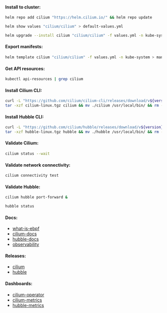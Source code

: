 #### Install to cluster:
```bash
helm repo add cilium "https://helm.cilium.io/" && helm repo update
```
```bash
helm show values "cilium/cilium" > default-values.yml
```
```bash
helm upgrade --install cilium "cilium/cilium" -f values.yml -n kube-system
```

#### Export manifests:
```bash
helm template cilium "cilium/cilium" -f values.yml -n kube-system > manifests.yml
```

#### Get API resources:
```bash
kubectl api-resources | grep cilium
```

#### Install Cilium CLI:
```bash
curl -L "https://github.com/cilium/cilium-cli/releases/download/v${version}/cilium-linux-amd64.tar.gz" -o cilium-linux.tgz && \
tar -xzf cilium-linux.tgz cilium && mv ./cilium /usr/local/bin/ && rm -f ./cilium-linux.tgz
```

#### Install Hubble CLI:
```bash
curl -L "https://github.com/cilium/hubble/releases/download/v${version}/hubble-linux-amd64.tar.gz" -o hubble-linux.tgz && \
tar -xzf hubble-linux.tgz hubble && mv ./hubble /usr/local/bin/ && rm -f ./hubble-linux.tgz
```

#### Validate Cilium:
```bash
cilium status --wait
```

#### Validate network connectivity:
```bash
cilium connectivity test
```

#### Validate Hubble:
```bash
cilium hubble port-forward &
```
```bash
hubble status
```

#### Docs:
- [what-is-ebpf](https://ebpf.io/what-is-ebpf)
- [cilium-docs](https://docs.cilium.io/en/stable/)
- [hubble-docs](https://github.com/cilium/hubble/blob/master/Documentation/README.md)
- [observability](https://docs.cilium.io/en/stable/observability/metrics/)

#### Releases:
- [cilium](https://github.com/cilium/cilium-cli/releases)
- [hubble](https://github.com/cilium/hubble/releases)

#### Dashboards:
- [cilium-operator](https://grafana.com/grafana/dashboards/16612-cilium-operator/)
- [cilium-metrics](https://grafana.com/grafana/dashboards/16611-cilium-metrics/)
- [hubble-metrics](https://grafana.com/grafana/dashboards/16613-hubble/)
